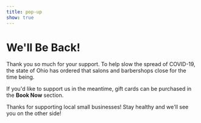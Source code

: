 ```yaml
---
title: pop-up
show: true
---
```

# We'll Be Back!

Thank you so much for your support. To help slow the spread of COVID-19, the state of Ohio has ordered that salons and barbershops close for the time being.

If you'd like to support us in the meantime, gift cards can be purchased in the **Book Now** section.

Thanks for supporting local small businesses! Stay healthy and we'll see you on the other side!